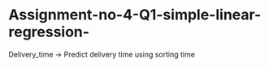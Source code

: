 # Assignment-no-4-Q1-simple-linear-regression-
 Delivery_time -> Predict delivery time using sorting time 
